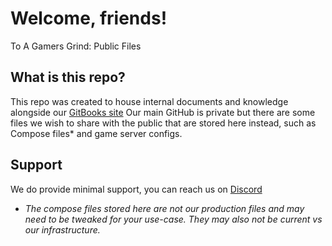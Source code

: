 # Welcome, friends!
To A Gamers Grind: Public Files

## What is this repo?
This repo was created to house internal documents and knowledge alongside our [GitBooks site](https://docs.xfgn.dev)
Our main GitHub is private but there are some files we wish to share with the public that are stored here instead, such as Compose files* and game server configs.

## Support
We do provide minimal support, you can reach us on [Discord](https://discord.agamersgrind.com)



* *The compose files stored here are not our production files and may need to be tweaked for your use-case. They may also not be current vs our infrastructure.*
